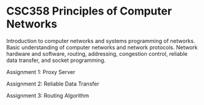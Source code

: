 # CSC358 Principles of Computer Networks

Introduction to computer networks and systems programming of networks. Basic understanding of computer networks and network
protocols. Network hardware and software, routing, addressing, congestion control, reliable data transfer, and socket programming.

Assignment 1: Proxy Server

Assignment 2: Reliable Data Transfer

Assignment 3: Routing Algorithm
